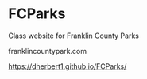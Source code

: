 # FCParks
Class website for Franklin County Parks

franklincountypark.com

https://dherbert1.github.io/FCParks/
